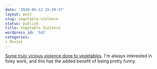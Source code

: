 ```yaml
---
date: '2010-05-12 15:30:37'
layout: post
slug: vegetable-violence
status: publish
title: Vegetable Violence
wordpress_id: '542'
categories:
- Movies
---
```


[Some truly vicious violence done to vegetables](http://hissandaroar.com/sd001-vegetable-violence/). I'm always interested in foley work, and this has the added benefit of being pretty funny.
